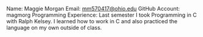 Name: Maggie Morgan
Email: mm570417@ohio.edu
GitHub Account: magmorg
Programming Experience: Last semester I took Programming in C with Ralph Kelsey. I learned how to work in C and also practiced the language on my own outside of class.